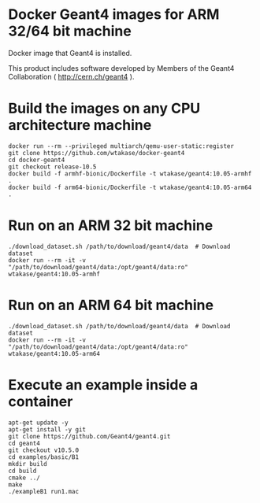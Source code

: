 Docker Geant4 images for ARM 32/64 bit machine
====

Docker image that Geant4 is installed.

This product includes software developed by Members of the Geant4 Collaboration ( http://cern.ch/geant4 ).

# Build the images on any CPU architecture machine
```
docker run --rm --privileged multiarch/qemu-user-static:register
git clone https://github.com/wtakase/docker-geant4
cd docker-geant4
git checkout release-10.5
docker build -f armhf-bionic/Dockerfile -t wtakase/geant4:10.05-armhf .
docker build -f arm64-bionic/Dockerfile -t wtakase/geant4:10.05-arm64 .
```

# Run on an ARM 32 bit machine
```
./download_dataset.sh /path/to/download/geant4/data  # Download dataset
docker run --rm -it -v "/path/to/download/geant4/data:/opt/geant4/data:ro" wtakase/geant4:10.05-armhf
```

# Run on an ARM 64 bit machine
```
./download_dataset.sh /path/to/download/geant4/data  # Download dataset
docker run --rm -it -v "/path/to/download/geant4/data:/opt/geant4/data:ro" wtakase/geant4:10.05-arm64
```

# Execute an example inside a container
```
apt-get update -y
apt-get install -y git
git clone https://github.com/Geant4/geant4.git
cd geant4
git checkout v10.5.0
cd examples/basic/B1
mkdir build
cd build
cmake ../
make
./exampleB1 run1.mac
```

